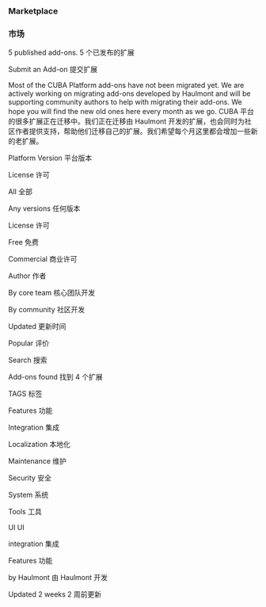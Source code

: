 ### Marketplace

### 市场

5 published add-ons.
5 个已发布的扩展

Submit an Add-on
提交扩展

Most of the CUBA Platform add-ons have not been migrated yet. We are actively working on migrating add-ons developed by Haulmont and will be supporting community authors to help with migrating their add-ons. We hope you will find the new old ones here every month as we go.
CUBA 平台的很多扩展正在迁移中。我们正在迁移由 Haulmont 开发的扩展，也会同时为社区作者提供支持，帮助他们迁移自己的扩展。我们希望每个月这里都会增加一些新的老扩展。

Platform Version
平台版本

License
许可

All
全部

Any versions
任何版本

License
许可

Free
免费

Commercial
商业许可

Author
作者

By core team
核心团队开发

By community
社区开发

Updated
更新时间

Popular
评价

Search
搜索

Add-ons found
找到 4 个扩展

TAGS
标签

Features
功能

Integration
集成

Localization
本地化

Maintenance
维护

Security
安全

System
系统

Tools
工具

UI
UI

integration
集成

Features
功能

by Haulmont
由 Haulmont 开发

Updated 2 weeks
2 周前更新
